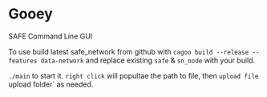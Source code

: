 # Gooey
SAFE Command Line GUI 

To use build latest safe_network from github with `cagoo build --release --features data-network` and replace existing `safe` & `sn_node` with your build.

`./main` to start it.
`right click` will popultae the path to file, then `upload file` upload folder` as needed.


